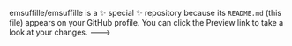 
emsuffille/emsuffille is a ✨ special ✨ repository because its `README.md` (this file) appears on your GitHub profile.
You can click the Preview link to take a look at your changes.
--->
